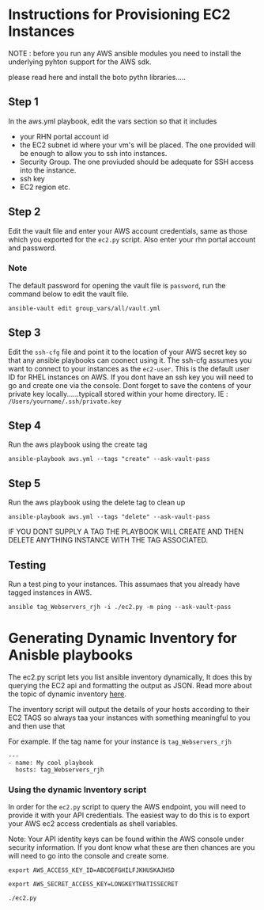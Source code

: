 # Instructions for Provisioning EC2 Instances


NOTE : before you run any AWS ansible modules you need to install the underlying pyhton support for the AWS sdk.

please read here and install the boto pythn libraries.....


## Step 1
In the aws.yml playbook,  edit the vars section so that it includes
   - your RHN portal account id
   - the EC2 subnet id where your vm's will be placed. The one provided will be enough to allow you to ssh into instances.
   - Security Group. The one proviuded should be adequate for SSH access into the instance.
   - ssh key
   - EC2 region
   etc.

## Step 2
Edit the vault file and enter your AWS account credentials, same as those which you exported for the `ec2.py` script. Also enter your rhn portal account and password.
 
### Note
  The default password for opening the vault file is `password`, run the command below to edit the vault file.

  `ansible-vault edit group_vars/all/vault.yml`

## Step 3
Edit the `ssh-cfg` file and point it to the location of your AWS secret key so that any ansible playbooks can coonect using it. The ssh-cfg assumes you want to connect to your instances as the `ec2-user`. This is the default user ID for RHEL instances on AWS. If you dont have an ssh key you will need to go and create one via the console. Dont forget to save the contens of your private key locally......typicall stored within your home directory. IE : `/Users/yourname/.ssh/private.key`

## Step 4
Run the aws playbook using the create tag

`ansible-playbook aws.yml --tags "create" --ask-vault-pass`

## Step 5
Run the aws playbook using the delete tag to clean up

`ansible-playbook aws.yml --tags "delete" --ask-vault-pass`

IF YOU DONT SUPPLY A TAG THE PLAYBOOK WILL CREATE AND THEN DELETE ANYTHING INSTANCE WITH THE TAG ASSOCIATED.


## Testing

Run a test ping to your instances. This assumaes that you already have tagged instances in AWS.

`ansible tag_Webservers_rjh -i ./ec2.py -m ping --ask-vault-pass`


# Generating Dynamic Inventory for Anisble playbooks

The ec2.py script lets you list ansible inventory dynamically, It does this by querying the EC2 api and formatting the output as JSON.
Read more about the topic of dynamic inventory [here](http://docs.ansible.com/ansible/latest/user_guide/intro_dynamic_inventory.html).

The inventory script will output the details of your hosts according to their EC2 TAGS so always taa your instances with something meaningful to you and then use that

For example.  If the tag name for your instance is `tag_Webservers_rjh`
```
---
- name: My cool playbook
  hosts: tag_Webservers_rjh
```


### Using the dynamic Inventory script

In order for the `ec2.py` script to query the AWS endpoint, you will need to provide it with your API credentials. The easiest way to do this is to export your AWS ec2 access credentials as shell variables.

Note:
Your API identity keys can be found within the AWS console under security information.
If you dont know what these are then chances are you will need to go into the console and create some.

`export AWS_ACCESS_KEY_ID=ABCDEFGHILFJKHUSKAJHSD`

`export AWS_SECRET_ACCESS_KEY=LONGKEYTHATISSECRET`

`./ec2.py`

